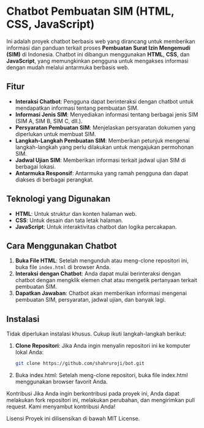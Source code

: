 # Chatbot Pembuatan SIM (HTML, CSS, JavaScript)

Ini adalah proyek chatbot berbasis web yang dirancang untuk memberikan informasi dan panduan terkait proses **Pembuatan Surat Izin Mengemudi (SIM)** di Indonesia. Chatbot ini dibangun menggunakan **HTML**, **CSS**, dan **JavaScript**, yang memungkinkan pengguna untuk mengakses informasi dengan mudah melalui antarmuka berbasis web.

## Fitur

- **Interaksi Chatbot**: Pengguna dapat berinteraksi dengan chatbot untuk mendapatkan informasi tentang pembuatan SIM.
- **Informasi Jenis SIM**: Menyediakan informasi tentang berbagai jenis SIM (SIM A, SIM B, SIM C, dll.).
- **Persyaratan Pembuatan SIM**: Menjelaskan persyaratan dokumen yang diperlukan untuk membuat SIM.
- **Langkah-Langkah Pembuatan SIM**: Memberikan petunjuk mengenai langkah-langkah yang perlu dilakukan untuk mengajukan permohonan SIM.
- **Jadwal Ujian SIM**: Memberikan informasi terkait jadwal ujian SIM di berbagai lokasi.
- **Antarmuka Responsif**: Antarmuka yang ramah pengguna dan dapat diakses di berbagai perangkat.

## Teknologi yang Digunakan

- **HTML**: Untuk struktur dan konten halaman web.
- **CSS**: Untuk desain dan tata letak halaman.
- **JavaScript**: Untuk interaktivitas chatbot dan logika percakapan.

## Cara Menggunakan Chatbot

1. **Buka File HTML**: Setelah mengunduh atau meng-clone repositori ini, buka file `index.html` di browser Anda.
2. **Interaksi dengan Chatbot**: Anda dapat mulai berinteraksi dengan chatbot dengan mengklik elemen chat atau mengetik pertanyaan terkait pembuatan SIM.
3. **Dapatkan Jawaban**: Chatbot akan memberikan informasi mengenai pembuatan SIM, persyaratan, jadwal ujian, dan banyak lagi.


## Instalasi

Tidak diperlukan instalasi khusus. Cukup ikuti langkah-langkah berikut:

1. **Clone Repositori**:
   Jika Anda ingin menyalin repositori ini ke komputer lokal Anda:
   ```bash
   git clone https://github.com/shahruroji/bot.git
2. Buka index.html: Setelah meng-clone repositori, buka file index.html menggunakan browser favorit Anda.

Kontribusi
Jika Anda ingin berkontribusi pada proyek ini, Anda dapat melakukan fork repositori ini, melakukan perubahan, dan mengirimkan pull request. Kami menyambut kontribusi Anda!

Lisensi
Proyek ini dilisensikan di bawah MIT License.
